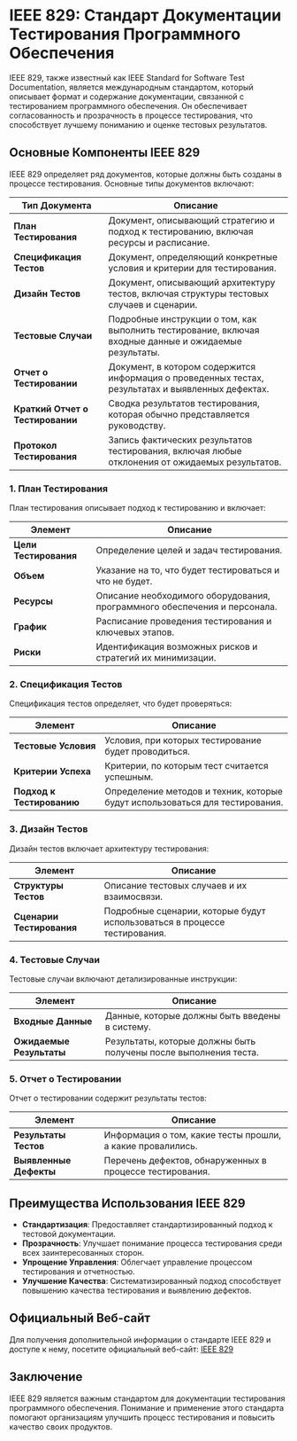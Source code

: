 # IEEE 829: Стандарт Документации Тестирования Программного Обеспечения

IEEE 829, также известный как IEEE Standard for Software Test Documentation, является международным стандартом, который описывает формат и содержание документации, связанной с тестированием программного обеспечения. Он обеспечивает согласованность и прозрачность в процессе тестирования, что способствует лучшему пониманию и оценке тестовых результатов.

## Основные Компоненты IEEE 829

IEEE 829 определяет ряд документов, которые должны быть созданы в процессе тестирования. Основные типы документов включают:

| Тип Документа                         | Описание                                                                          |
|---------------------------------------|----------------------------------------------------------------------------------|
| **План Тестирования**                 | Документ, описывающий стратегию и подход к тестированию, включая ресурсы и расписание. |
| **Спецификация Тестов**              | Документ, определяющий конкретные условия и критерии для тестирования.           |
| **Дизайн Тестов**                    | Документ, описывающий архитектуру тестов, включая структуры тестовых случаев и сценарии. |
| **Тестовые Случаи**                  | Подробные инструкции о том, как выполнить тестирование, включая входные данные и ожидаемые результаты. |
| **Отчет о Тестировании**             | Документ, в котором содержится информация о проведенных тестах, результатах и выявленных дефектах. |
| **Краткий Отчет о Тестировании**     | Сводка результатов тестирования, которая обычно представляется руководству.     |
| **Протокол Тестирования**             | Запись фактических результатов тестирования, включая любые отклонения от ожидаемых результатов. |

### 1. План Тестирования

План тестирования описывает подход к тестированию и включает:

| Элемент                | Описание                                                                          |
|-----------------------|----------------------------------------------------------------------------------|
| **Цели Тестирования** | Определение целей и задач тестирования.                                         |
| **Объем**             | Указание на то, что будет тестироваться и что не будет.                        |
| **Ресурсы**          | Описание необходимого оборудования, программного обеспечения и персонала.      |
| **График**           | Расписание проведения тестирования и ключевых этапов.                          |
| **Риски**            | Идентификация возможных рисков и стратегий их минимизации.                     |

### 2. Спецификация Тестов

Спецификация тестов определяет, что будет проверяться:

| Элемент                 | Описание                                                                          |
|------------------------|----------------------------------------------------------------------------------|
| **Тестовые Условия**   | Условия, при которых тестирование будет проводиться.                            |
| **Критерии Успеха**   | Критерии, по которым тест считается успешным.                                   |
| **Подход к Тестированию** | Определение методов и техник, которые будут использоваться для тестирования.  |

### 3. Дизайн Тестов

Дизайн тестов включает архитектуру тестирования:

| Элемент                 | Описание                                                                          |
|------------------------|----------------------------------------------------------------------------------|
| **Структуры Тестов**   | Описание тестовых случаев и их взаимосвязи.                                     |
| **Сценарии Тестирования** | Подробные сценарии, которые будут использоваться в процессе тестирования.      |

### 4. Тестовые Случаи

Тестовые случаи включают детализированные инструкции:

| Элемент                 | Описание                                                                          |
|------------------------|----------------------------------------------------------------------------------|
| **Входные Данные**     | Данные, которые должны быть введены в систему.                                   |
| **Ожидаемые Результаты** | Результаты, которые должны быть получены после выполнения теста.               |

### 5. Отчет о Тестировании

Отчет о тестировании содержит результаты тестов:

| Элемент                 | Описание                                                                          |
|------------------------|----------------------------------------------------------------------------------|
| **Результаты Тестов**  | Информация о том, какие тесты прошли, а какие провалились.                    |
| **Выявленные Дефекты**  | Перечень дефектов, обнаруженных в процессе тестирования.                       |

## Преимущества Использования IEEE 829

- **Стандартизация**: Предоставляет стандартизированный подход к тестовой документации.
- **Прозрачность**: Улучшает понимание процесса тестирования среди всех заинтересованных сторон.
- **Упрощение Управления**: Облегчает управление процессом тестирования и отчетностью.
- **Улучшение Качества**: Систематизированный подход способствует повышению качества тестирования и выявлению дефектов.

## Официальный Веб-сайт

Для получения дополнительной информации о стандарте IEEE 829 и доступе к нему, посетите официальный веб-сайт: [IEEE 829](https://standards.ieee.org/standard/829-1998.html)

## Заключение

IEEE 829 является важным стандартом для документации тестирования программного обеспечения. Понимание и применение этого стандарта помогают организациям улучшить процесс тестирования и повысить качество своих продуктов.

